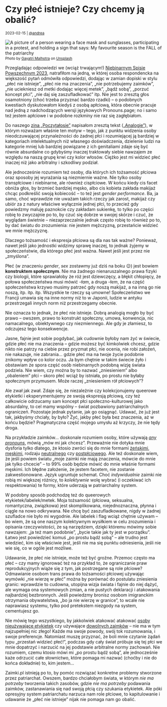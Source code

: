 # Czy płeć istnieje? Czy chcemy ją obalić?

<small>2023-02-15 | [@andrea](/@andrea)</small>

![A picture of a person wearing a face mask and sunglasses, participating in a protest, and holding a sign that says: My favourite season is the FALL of the patriarchy](/img-local/blog/fall-of-the-patriarchy.png)
<p style="margin-top: -.75rem"><small class="text-muted">Photo by <a href="https://unsplash.com/fr/@gmalhotra?utm_source=unsplash&utm_medium=referral&utm_content=creditCopyText">Gayatri Malhotra</a> on <a href="https://unsplash.com/photos/ft3ndjrS2TI?utm_source=unsplash&utm_medium=referral&utm_content=creditCopyText">Unsplash</a></small></p>

Przeglądając odpowiedzi we (wciąż trwającym!) [Niebinarnym Spisie Powszechnym 2023](/spis),
natrafiłom na jedną, w której osoba respondencka na większość pytań odmówiła odpowiedzi,
dodając w zamian dopiski w stylu „płeć nie istnieje”, „płeć nie ma znaczenia”, „nie potrzebujemy zaimków”,
„nie uciekniesz od metki dodając więcej metek”, „bądź sobą”, „porzuć koncept płci”, „nie daj się zaszufladkować” itp.
Nie jest to zresztą głos osamotniony (choć trzeba przyznać bardzo rzadki) – o podobnych kwestiach dyskutowałom
kiedyś z osobą apłciową, która obecnie pracuje nad jedną z nadchodzących wersji językowych Pronouns.page;
no i samo też jestem apłciowe i w podobne rozkminy nie raz się zagłębiałom.

Do naszego [zina „Poczytałosie”](/zin) napisałom zresztą tekst ([„Analogie”](https://avris.it/texts/analogie)),
w którym rozważam właśnie ten motyw – tego, jak z punktu widzenia osoby nieodczuwającej
przynależności do żadnej płci i rozumiejącej ją bardziej w kategoriach intelektualnych niż własnego doświadczenia,
dzielenie ludzi na kategorie mniej lub bardziej powiązane z ich genitaliami zdaje się być równie absurdalne
co gdybyśmy inaczej traktowały siebie nawzajem ze względu na naszą grupę krwi czy kolor włosów.
Ciężko jest mi widzieć płeć inaczej niż jako arbitralny i szkodliwy podział.

Ale jednocześnie rozumiem też osoby, dla których ich tożsamość płciowa oraz sposoby jej wyrażania są niezmiernie ważne.
Nie tylko osoby transpłciowe i niebinarne, ale również cispłciowe. W końcu kiedy cis facet obniża głos,
by brzmieć bardziej męsko, albo cis kobieta zakłada makijaż chcąc podkreślić swoją kobiecość –
to też jest _gender performance_. Ba, ja samo, choć wprawdzie nie uważam
takich rzeczy jak zarost, makijaż czy ubiór za z natury właściwe wyłącznie jednej płci,
to przecież gdy powiedzmy maluję paznokcie czy zakładam sukienkę,
to tylko po części robię to zwyczajnie po to, by czuć się dobrze w swojej skórze i czuć, że wyglądam świetnie –
niezaprzeczalnie jednak często robię to również po to, by dać światu do zrozumienia:
nie jestem mężczyzną, przestańcie widzieć we mnie mężczyznę.

Dlaczego tożsamość i ekspresja płciowa są dla nas tak ważne?
Ponieważ, nawet jeśli jako jednostki widzimy sprawę inaczej, to jednak żyjemy w społeczeństwie,
dla którego płeć jest ważna. Nawet jeśli jest przez nie „zmyślona”. 

Płeć (w znaczeniu _gender_, _sex_ zostawmy już dziś na boku 😉) jest bowiem **konstruktem społecznym**.
Nie ma żadnego nienaruszalnego prawa fizyki czy biologii, które sprawiałoby że róż jest dziewczęcy, a błękit chłopięcy,
że połowa społeczeństwa musi mówić _-łam_, a druga _-łem_,
że na część społeczeństwa krzywo musimy patrzeć gdy noszą makijaż, a na inną go nie noszą, itp. itp. itp.
Wszystkie te rzeczy są umowne! Społeczeństwo we Francji umawia się na inne normy niż to w Japonii,
ludzie w antyku przestrzegali innych norm niż przestrzegamy obecnie.

Nie oznacza to jednak, że płeć nie istnieje. Dobrą analogią mogło by być prawo – 
owszem, prawo to konstrukt społeczny, umowa, konwencja, nic namacalnego, obiektywnego czy niezmiennego.
Ale gdy je złamiesz, to odczujesz tego konsekwencje. 

Jasne, fajnie jest sobie pogdybać, jak cudownie byłoby nam żyć w świecie, gdzie płeć nie ma znaczenia – 
gdzie możesz być kimkolwiek chcesz, gdzie nikto nie patrzy na ciebie przez pryzmat płci, nie ocenia, nie robi założeń,
nie nakazuje, nie zabrania… gdzie płeć ma na twoje życie podobnie znikomy wpływ co kolor oczu.
Ja bym chętnie w takim świecie żyło i obstawiam że spora część osób niebinarnych podobną wizję świata podziela.
Nie wiem, czy można by to nazwać „zniesieniem” albo „obaleniem” płci – skoro płeć wciąż by istniała, 
po prostu nie byłaby społecznym przymusem. Może raczej „zniesieniem rół płciowych”?

Ale zwał jak zwał. Zdaje się, że niezależnie czy kolekcjonujemy queerowe etykietki
i eksperymentujemy ze swoją ekspresją płciową, czy też całkowicie odrzucamy sam koncept płci społeczno-kulturowej
jako absurdalny, to cel mamy wspólny – świat pozbawiony patriarchalnych ograniczeń. 
Pozostaje jednak pytanie, jak go osiągnąć. Udawać, że już jest tak, jakbyśmy chciały, by było? 
Żyć, jakby płeć była bez znaczenia, aż w końcu będzie? Pragmatyczna część mojego umysłu aż krzyczy, że nie tędy droga.

Na przykładzie zaimków… doskonale rozumiem osoby, które używają [_any pronouns_](/dowolne), mówią „mów mi jak chcesz”.
Przeważnie nie dotyka mnie dysforia tylko dlatego, że ktosio zwróci się do mnie 
formami [żeńskimi](/ona), [męskimi](/on), rodzaju [neutralnego](/ono) czy [postpłciowego](/onu).
Ale też doskonale wiem, że jeśli powiem światu „moje zaimki nie mają znaczenia, mówcie do mnie jak tylko chcecie” – 
to 99% osób będzie mówić do mnie właśnie formami męskimi.
Ich błędne założenie, że jestem facetem, nie zostanie zakwestionowane. Język ugruntuje schemat.
Choć _indywidualnie_ zaimki nie robią mi większej różnicy, to _kolektywnie_ wolę wybrać (i oczekiwać ich respektowania)
te formy, które uderzają w patriarchalny system.

W podobny sposób podchodzę też do queerowych etykietek/labelek/metek. 
Moja tożsamość (płciowa, seksualna, romantyczna, związkowa) jest skomplikowana, niejednoznaczna,
płynna i ciągle na nowo odkrywana. Nie chcę być zaszufladkowane, nigdy w żadnej szufladce nie było mi wygodnie. 
Ale labelek i flag wciąż chętnie używam – bo wiem, że są one naszym kolektywnym wysiłkiem w celu zrozumienia 
i opisania rzeczywistości, że są narzędziem, dzięki któremu mówimy sobie nawzajem: 
„ja też mam podobnie”, „bycie takie jak ty jest w porządku”. 
Łatwo jest powiedzieć komuś „po prostu bądź sobą” – ale trudno jest wiedzieć, kim się właściwie jest, 
jeśli nie ma się punktu odniesienia, jeśli nie wie się, co w ogóle jest możliwe.

Udawanie, że płeć nie istnieje, może też być groźne. Przemoc często ma płeć – czy mamy ignorować też na przykład to,
że ograniczanie praw reprodukcyjnych wiąże się z tym, jak postrzegane są role płciowe?
Odmawianie osobom trans prawa do tożsamości płciowej używając wymówki „nie wierzę w płeć”
można by porównać do postulatu zniesienia granic: wprawdzie to cudowna, utopijna wizja świata i fajnie do niej dążyć,
ale wymaga ona systemowych zmian, a nie pustych deklaracji i atakowania najbardziej bezbronnych.
Jeśli powiedzmy bronisz osobom imigranckim otrzymania obywatelstwa, „bo ja nie wierzę w granice”,
to wcale nie naprawiasz systemu, tylko pod pretekstem niezgody na system, cementujesz go.

Nie mówię tego wszystkiego, by jakkolwiek atakować atakować [osoby nieużywające etykietek](/terminologia#bez%20etykiety) 
czy używające [dowolnych zaimków](/dowolne) – nie ma w tym najzupełniej nic złego! 
Każde ma swoje powody, swój tok rozumowania, i swoje preferencje. 
Natomiast muszę przyznać, że boli mnie czytanie żądań typu „przestań widzieć płeć!”,
podczas gdy cały świat próbuje się tej płci we mnie dopatrzyć i narzucić na jej podstawie arbitralne normy zachowań.
Nie rozumiem, czemu ktosio mówi mi „po prostu bądź sobą”, ale jednocześnie każe odrzucić całe słownictwo, 
które pomaga mi nazwać (choćby i nie do końca dokładnie) to, kim jestem…

Zaimki.pl istnieją po to, by pomóc rozwiązać konkretne problemy stworzone przez patriarchat.
Owszem, bardzo chciałobym świata, w którym _nie ma potrzeby_ tworzenia takich zasobów, 
gdzie _nie ma potrzeby_ podawania zaimków, zastanawiania się nad swoją płcią czy szukania etykietek. 
Ale póki opresyjny system patriarchatu narzuca nam role płciowe,
to kapitulowanie i udawanie że „płeć nie istnieje” nijak nie pomaga nam go obalić. 
